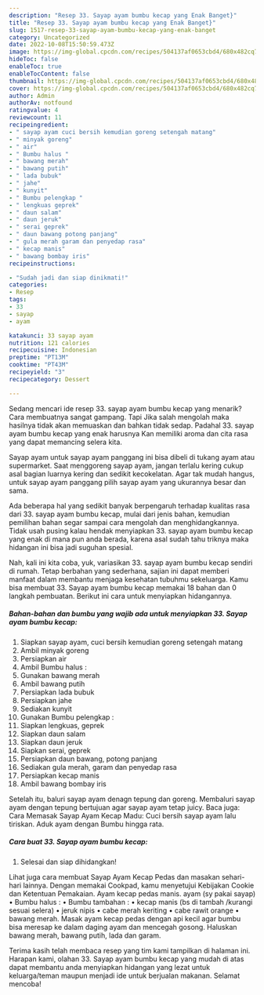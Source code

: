 ```yaml
---
description: "Resep 33. Sayap ayam bumbu kecap yang Enak Banget}"
title: "Resep 33. Sayap ayam bumbu kecap yang Enak Banget}"
slug: 1517-resep-33-sayap-ayam-bumbu-kecap-yang-enak-banget
category: Uncategorized
date: 2022-10-08T15:50:59.473Z
image: https://img-global.cpcdn.com/recipes/504137af0653cbd4/680x482cq70/33-sayap-ayam-bumbu-kecap-foto-resep-utama.jpg
hideToc: false
enableToc: true
enableTocContent: false
thumbnail: https://img-global.cpcdn.com/recipes/504137af0653cbd4/680x482cq70/33-sayap-ayam-bumbu-kecap-foto-resep-utama.jpg
cover: https://img-global.cpcdn.com/recipes/504137af0653cbd4/680x482cq70/33-sayap-ayam-bumbu-kecap-foto-resep-utama.jpg
author: Admin
authorAv: notfound
ratingvalue: 4
reviewcount: 11
recipeingredient:
- " sayap ayam cuci bersih kemudian goreng setengah matang"
- " minyak goreng"
- " air"
- " Bumbu halus "
- " bawang merah"
- " bawang putih"
- " lada bubuk"
- " jahe"
- " kunyit"
- " Bumbu pelengkap "
- " lengkuas geprek"
- " daun salam"
- " daun jeruk"
- " serai geprek"
- " daun bawang potong panjang"
- " gula merah garam dan penyedap rasa"
- " kecap manis"
- " bawang bombay iris"
recipeinstructions:

- "Sudah jadi dan siap dinikmati!"
categories:
- Resep
tags:
- 33
- sayap
- ayam

katakunci: 33 sayap ayam 
nutrition: 121 calories
recipecuisine: Indonesian
preptime: "PT13M"
cooktime: "PT43M"
recipeyield: "3"
recipecategory: Dessert

---
```



Sedang mencari ide resep 33. sayap ayam bumbu kecap yang menarik? Cara membuatnya sangat gampang. Tapi Jika salah mengolah maka hasilnya tidak akan memuaskan dan bahkan tidak sedap. Padahal 33. sayap ayam bumbu kecap yang enak harusnya Kan memiliki aroma dan cita rasa yang dapat memancing selera kita.


Sayap ayam untuk sayap ayam panggang ini bisa dibeli di tukang ayam atau supermarket. Saat menggoreng sayap ayam, jangan terlalu kering cukup asal bagian luarnya kering dan sedikit kecokelatan. Agar tak mudah hangus, untuk sayap ayam panggang pilih sayap ayam yang ukurannya besar dan sama.

Ada beberapa hal yang sedikit banyak berpengaruh terhadap kualitas rasa dari 33. sayap ayam bumbu kecap, mulai dari jenis bahan, kemudian pemilihan bahan segar sampai cara mengolah dan menghidangkannya. Tidak usah pusing kalau hendak menyiapkan 33. sayap ayam bumbu kecap yang enak di mana pun anda berada, karena asal sudah tahu triknya maka hidangan ini bisa jadi suguhan spesial.


Nah, kali ini kita coba, yuk, variasikan 33. sayap ayam bumbu kecap sendiri di rumah. Tetap berbahan yang sederhana, sajian ini dapat memberi manfaat dalam membantu menjaga kesehatan tubuhmu sekeluarga. Kamu bisa membuat 33. Sayap ayam bumbu kecap memakai 18 bahan dan 0 langkah pembuatan. Berikut ini cara untuk menyiapkan hidangannya.

<!--inarticleads1-->

##### Bahan-bahan dan bumbu yang wajib ada untuk menyiapkan 33. Sayap ayam bumbu kecap:

1. Siapkan  sayap ayam, cuci bersih kemudian goreng setengah matang
1. Ambil  minyak goreng
1. Persiapkan  air
1. Ambil  Bumbu halus :
1. Gunakan  bawang merah
1. Ambil  bawang putih
1. Persiapkan  lada bubuk
1. Persiapkan  jahe
1. Sediakan  kunyit
1. Gunakan  Bumbu pelengkap :
1. Siapkan  lengkuas, geprek
1. Siapkan  daun salam
1. Siapkan  daun jeruk
1. Siapkan  serai, geprek
1. Persiapkan  daun bawang, potong panjang
1. Sediakan  gula merah, garam dan penyedap rasa
1. Persiapkan  kecap manis
1. Ambil  bawang bombay iris


Setelah itu, baluri sayap ayam denagn tepung dan goreng. Membaluri sayap ayam dengan tepung bertujuan agar sayap ayam tetap juicy. Baca juga: Cara Memasak Sayap Ayam Kecap Madu: Cuci bersih sayap ayam lalu tiriskan. Aduk ayam dengan Bumbu hingga rata. 

<!--inarticleads2-->

##### Cara buat 33. Sayap ayam bumbu kecap:


1. Selesai dan siap dihidangkan!

Lihat juga cara membuat Sayap Ayam Kecap Pedas dan masakan sehari-hari lainnya. Dengan memakai Cookpad, kamu menyetujui Kebijakan Cookie dan Ketentuan Pemakaian. Ayam kecap pedas manis. ayam (sy pakai sayap) • Bumbu halus : • Bumbu tambahan : • kecap manis (bs di tambah /kurangi sesuai selera) • jeruk nipis • cabe merah keriting • cabe rawit orange • bawang merah. Masak ayam kecap pedas dengan api kecil agar bumbu bisa meresap ke dalam daging ayam dan mencegah gosong. Haluskan bawang merah, bawang putih, lada dan garam. 

Terima kasih telah membaca resep yang tim kami tampilkan di halaman ini. Harapan kami, olahan 33. Sayap ayam bumbu kecap yang mudah di atas dapat membantu anda menyiapkan hidangan yang lezat untuk keluarga/teman maupun menjadi ide untuk berjualan makanan. Selamat mencoba!
